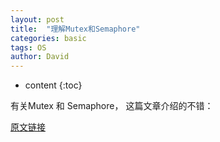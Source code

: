 ```yaml
---
layout: post
title:  "理解Mutex和Semaphore"
categories: basic
tags: OS
author: David
---
```


* content
{:toc}

有关Mutex 和 Semaphore， 这篇文章介绍的不错：

[原文链接](https://blog.csdn.net/flyingdon/article/details/5110582)
